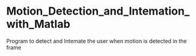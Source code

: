 # Motion_Detection_and_Intemation_with_Matlab
Program to detect and  Intemate the user when motion is detected in the frame 
